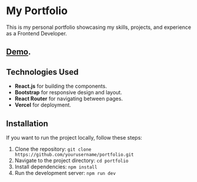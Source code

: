 # My Portfolio

This is my personal portfolio showcasing my skills, projects, and experience as a Frontend Developer.

## [Demo](https://boomieindahouse.vercel.app).
<!-- You can view the live website [here](https://your-portfolio.vercel.app). -->

## Technologies Used
- **React.js** for building the components.
- **Bootstrap** for responsive design and layout.
- **React Router** for navigating between pages.
- **Vercel** for deployment.

## Installation
If you want to run the project locally, follow these steps:
1. Clone the repository:
   `git clone https://github.com/yourusername/portfolio.git`
2. Navigate to the project directory:
   `cd portfolio`
3. Install dependencies:
   `npm install`
4. Run the development server:
   `npm run dev`

